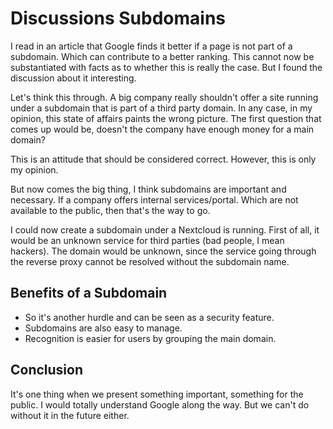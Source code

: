 # Discussions Subdomains

I read in an article that Google finds it better if a page is not part of a subdomain. Which can contribute to a better ranking. This cannot now be substantiated with facts as to whether this is really the case. But I found the discussion about it interesting.

Let's think this through. A big company really shouldn't offer a site running under a subdomain that is part of a third party domain. In any case, in my opinion, this state of affairs paints the wrong picture. The first question that comes up would be, doesn't the company have enough money for a main domain?

This is an attitude that should be considered correct. However, this is only my opinion.

But now comes the big thing, I think subdomains are important and necessary. If a company offers internal services/portal. Which are not available to the public, then that's the way to go.

I could now create a subdomain under a Nextcloud is running. First of all, it would be an unknown service for third parties (bad people, I mean hackers). The domain would be unknown, since the service going through the reverse proxy cannot be resolved without the subdomain name.

## Benefits of a Subdomain

* So it's another hurdle and can be seen as a security feature.
* Subdomains are also easy to manage.
*   Recognition is easier for users by grouping the main domain.



## Conclusion

It's one thing when we present something important, something for the public. I would totally understand Google along the way. But we can't do without it in the future either.

